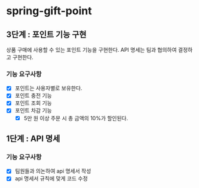 # spring-gift-point
## 3단계 : 포인트 기능 구현
상품 구매에 사용할 수 있는 포인트 기능을 구현한다.
API 명세는 팀과 협의하여 결정하고 구현한다.

### 기능 요구사항
- [x] 포인트는 사용자별로 보유한다.
- [x] 포인트 충전 기능
- [x] 포인트 조회 기능
- [x] 포인트 차감 기능
  - [x] 5만 원 이상 주문 시 총 금액의 10%가 할인된다.

## 1단계 : API 명세
### 기능 요구사항
- [x] 팀원들과 의논하여 api 명세서 작성
- [x] api 명세서 규칙에 맞게 코드 수정